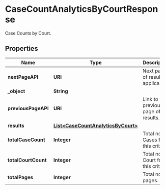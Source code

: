 

# CaseCountAnalyticsByCourtResponse

Case Counts by Court.

## Properties

| Name | Type | Description | Notes |
|------------ | ------------- | ------------- | -------------|
|**nextPageAPI** | **URI** | Next page of results if applicable. |  |
|**_object** | **String** |  |  |
|**previousPageAPI** | **URI** | Link to previous page of results. |  |
|**results** | [**List&lt;CaseCountAnalyticsByCourt&gt;**](CaseCountAnalyticsByCourt.md) |  |  |
|**totalCaseCount** | **Integer** | Total no. of Cases for this criteria. |  |
|**totalCourtCount** | **Integer** | Total no. of Court for this criteria. |  |
|**totalPages** | **Integer** | Total no. of pages. |  |



